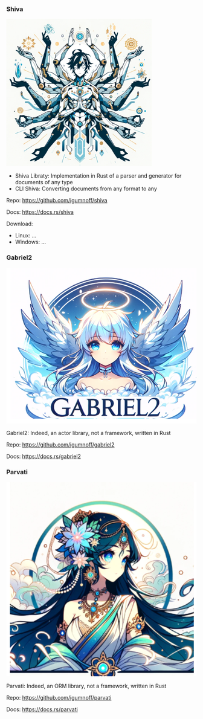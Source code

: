 ### Shiva
![shiva](shiva.png)
- Shiva Libraty: Implementation in Rust of a parser and generator for documents of any type
- CLI Shiva: Сonverting documents from any format to any

Repo: https://github.com/igumnoff/shiva

Docs: https://docs.rs/shiva

Download: 
- Linux: ...
- Windows: ...

### Gabriel2
![shiva](gabriel2.png)

Gabriel2: Indeed, an actor library, not a framework, written in Rust

Repo: https://github.com/igumnoff/gabriel2

Docs: https://docs.rs/gabriel2

### Parvati
![shiva](parvati.png)

Parvati: Indeed, an ORM library, not a framework, written in Rust

Repo: https://github.com/igumnoff/parvati

Docs: https://docs.rs/parvati
